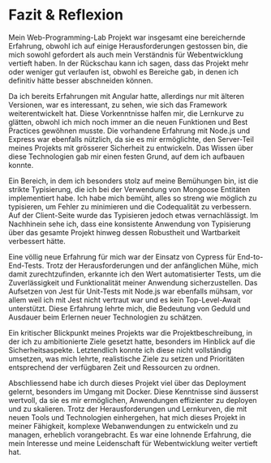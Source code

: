 # Fazit & Reflexion
Mein Web-Programming-Lab Projekt war insgesamt eine bereichernde Erfahrung, obwohl ich auf einige Herausforderungen gestossen bin, die mich sowohl gefordert als auch mein Verständnis für Webentwicklung vertieft haben. In der Rückschau kann ich sagen, dass das Projekt mehr oder weniger gut verlaufen ist, obwohl es Bereiche gab, in denen ich definitiv hätte besser abschneiden können.

Da ich bereits Erfahrungen mit Angular hatte, allerdings nur mit älteren Versionen, war es interessant, zu sehen, wie sich das Framework weiterentwickelt hat. Diese Vorkenntnisse halfen mir, die Lernkurve zu glätten, obwohl ich mich noch immer an die neuen Funktionen und Best Practices gewöhnen musste. Die vorhandene Erfahrung mit Node.js und Express war ebenfalls nützlich, da sie es mir ermöglichte, den Server-Teil meines Projekts mit grösserer Sicherheit zu entwickeln. Das Wissen über diese Technologien gab mir einen festen Grund, auf dem ich aufbauen konnte.

Ein Bereich, in dem ich besonders stolz auf meine Bemühungen bin, ist die strikte Typisierung, die ich bei der Verwendung von Mongoose Entitäten implementiert habe. Ich habe mich bemüht, alles so streng wie möglich zu typisieren, um Fehler zu minimieren und die Codequalität zu verbessern. Auf der Client-Seite wurde das Typisieren jedoch etwas vernachlässigt. Im Nachhinein sehe ich, dass eine konsistente Anwendung von Typisierung über das gesamte Projekt hinweg dessen Robustheit und Wartbarkeit verbessert hätte.

Eine völlig neue Erfahrung für mich war der Einsatz von Cypress für End-to-End-Tests. Trotz der Herausforderungen und der anfänglichen Mühe, mich damit zurechtzufinden, erkannte ich den Wert automatisierter Tests, um die Zuverlässigkeit und Funktionalität meiner Anwendung sicherzustellen. Das Aufsetzen von Jest für Unit-Tests mit Node.js war ebenfalls mühsam, vor allem weil ich mit Jest nicht vertraut war und es kein Top-Level-Await unterstützt. Diese Erfahrung lehrte mich, die Bedeutung von Geduld und Ausdauer beim Erlernen neuer Technologien zu schätzen.

Ein kritischer Blickpunkt meines Projekts war die Projektbeschreibung, in der ich zu ambitionierte Ziele gesetzt hatte, besonders im Hinblick auf die Sicherheitsaspekte. Letztendlich konnte ich diese nicht vollständig umsetzen, was mich lehrte, realistische Ziele zu setzen und Prioritäten entsprechend der verfügbaren Zeit und Ressourcen zu ordnen.

Abschliessend habe ich durch dieses Projekt viel über das Deployment gelernt, besonders im Umgang mit Docker. Diese Kenntnisse sind äusserst wertvoll, da sie es mir ermöglichen, Anwendungen effizienter zu deployen und zu skalieren. Trotz der Herausforderungen und Lernkurven, die mit neuen Tools und Technologien einhergehen, hat mich dieses Projekt in meiner Fähigkeit, komplexe Webanwendungen zu entwickeln und zu managen, erheblich vorangebracht. Es war eine lohnende Erfahrung, die mein Interesse und meine Leidenschaft für Webentwicklung weiter vertieft hat.